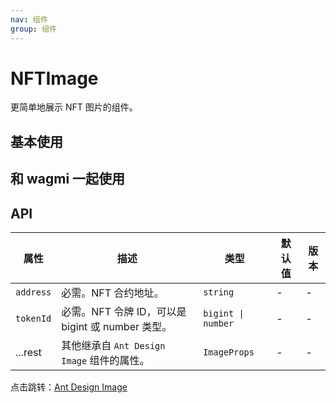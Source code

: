 ```yaml
---
nav: 组件
group: 组件
---
```


# NFTImage

更简单地展示 NFT 图片的组件。

## 基本使用

<code src="./demos/simple.tsx"></code>

## 和 wagmi 一起使用

<code src="./demos/wagmi.tsx"></code>

## API

| 属性 | 描述 | 类型 | 默认值 | 版本 |
| --- | --- | --- | --- | --- |
| `address` | 必需。NFT 合约地址。 | `string` | - | - |
| `tokenId` | 必需。NFT 令牌 ID，可以是 bigint 或 number 类型。 | `bigint \| number` | - | - |
| ...rest | 其他继承自 `Ant Design Image` 组件的属性。 | `ImageProps` | - | - |

点击跳转：[Ant Design Image](https://ant-design.antgroup.com/components/image-cn)
